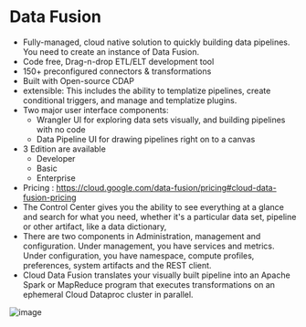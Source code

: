 # Data Fusion

- Fully-managed, cloud native solution to quickly building data pipelines. You need to create an instance of Data Fusion. 
- Code free, Drag-n-drop ETL/ELT development tool
- 150+ preconfigured connectors & transformations
- Built with Open-source CDAP
- extensible: This includes the ability to templatize pipelines, create conditional triggers, and manage and templatize plugins.
- Two major user interface components:
  - Wrangler UI for exploring data sets visually, and building pipelines with no code
  - Data Pipeline UI for drawing pipelines right on to a canvas
- 3 Edition are available
  - Developer
  - Basic
  - Enterprise
- Pricing : https://cloud.google.com/data-fusion/pricing#cloud-data-fusion-pricing
- The Control Center gives you the ability to see everything at a glance and search for what you need, whether it's a particular data set, pipeline or other artifact, like a data dictionary, 
- There are two components in Administration, management and configuration. Under management, you have services and metrics. Under configuration, you have namespace, compute profiles, preferences, system artifacts and the REST client.
- Cloud Data Fusion translates your visually built pipeline into an Apache Spark or MapReduce program that executes transformations on an ephemeral Cloud Dataproc cluster in parallel. 


![image](https://user-images.githubusercontent.com/19702456/224944491-d5b1378c-aa7c-4129-b743-007806c41e20.png)
